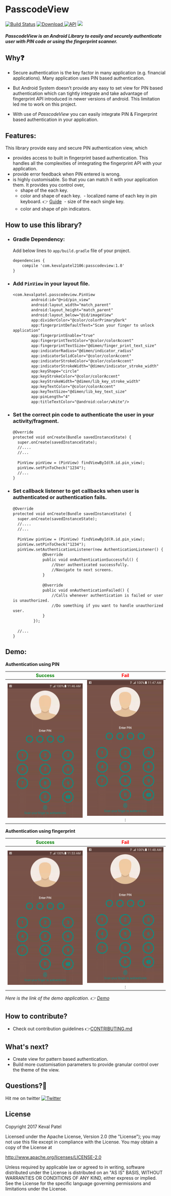# PasscodeView
[![Build Status](https://travis-ci.org/kevalpatel2106/PasscodeView.svg?branch=master)](https://travis-ci.org/kevalpatel2106/PasscodeView) [ ![Download](https://api.bintray.com/packages/kevalpatel2106/maven/PasscodeView/images/download.svg) ](https://bintray.com/kevalpatel2106/maven/PasscodeView/_latestVersion) [![API](https://img.shields.io/badge/API-16%2B-orange.svg?style=flat)](https://android-arsenal.com/api?level=16)  <a href="https://www.paypal.me/kevalpatel2106"> <img src="https://img.shields.io/badge/paypal-donate-yellow.svg" /></a>

##### PasscodeView is an Android Library to easily and securely authenticate user with PIN code or using the fingerprint scanner.


## Why❓
- Secure authentication is the key factor in many application (e.g. financial applications). Many application uses PIN based authentication. 
- But Android System doesn't provide any easy to set view for PIN based authentication which can tightly integrate and take advantage of fingerprint API introduced in newer versions of android. This limitation led me to work on this project.

- With use of *PasscodeView* you can easily integrate PIN & Fingerprint based authentication in your application. 


## Features:
This library provide easy and secure PIN authentication view, which
- provides access to built in fingerprint based authentication. This handles all the complexities of imtegrating the fingerprint API with your application.
- provide error feedback when PIN entered is wrong.
- is highly customisable. So that you can match it with your application them. It provides you control over,
  - shape of the each key.
  - color and shape of each key.
  - localized name of each key in pin keyboard. 👉 [Guide](https://github.com/kevalpatel2106/PasscodeView/wiki/Add-localized-key-names)
  - size of the each single key.
  - color and shape of pin indicators.  

## How to use this library?
- ### Gradle Dependency:
  Add below lines to `app/build.gradle` file of your project.
  ```
  dependencies {
      compile 'com.kevalpatel2106:passcodeview:1.0'
  }
  ```
  
- ### Add `PinView` in your layout file.
  ```
  <com.kevalpatel.passcodeview.PinView
          android:id="@+id/pin_view"
          android:layout_width="match_parent"
          android:layout_height="match_parent"
          android:layout_below="@id/imageView"
          app:dividerColor="@color/colorPrimaryDark"
          app:fingerprintDefaultText="Scan your finger to unlock application"
          app:fingerprintEnable="true"
          app:fingerprintTextColor="@color/colorAccent"
          app:fingerprintTextSize="@dimen/finger_print_text_size"
          app:indicatorRadius="@dimen/indicator_radius"
          app:indicatorSolidColor="@color/colorAccent"
          app:indicatorStrokeColor="@color/colorAccent"
          app:indicatorStrokeWidth="@dimen/indicator_stroke_width"
          app:keyShape="circle"
          app:keyStrokeColor="@color/colorAccent"
          app:keyStrokeWidth="@dimen/lib_key_stroke_width"
          app:keyTextColor="@color/colorAccent"
          app:keyTextSize="@dimen/lib_key_text_size"
          app:pinLength="4"
          app:titleTextColor="@android:color/white"/>
  ```
  
- ### Set the correct pin code to authenticate the user in your activity/fragment.
  ```
  @Override
  protected void onCreate(Bundle savedInstanceState) {
    super.onCreate(savedInstanceState);
    //....
    //...
          
    PinView pinView = (PinView) findViewById(R.id.pin_view);
    pinView.setPinToCheck("1234");
    //...
  }
  ```

- ### Set callback listener to get callbacks when user is authenticated or authentication fails.
  ```
  @Override
  protected void onCreate(Bundle savedInstanceState) {
    super.onCreate(savedInstanceState);
    //....
    //...
          
    PinView pinView = (PinView) findViewById(R.id.pin_view);
    pinView.setPinToCheck("1234");
    pinView.setAuthenticationListener(new AuthenticationListener() {
               @Override
               public void onAuthenticationSuccessful() {
                   //User authenticated successfully.
                   //Navigate to next screens.
               }
   
               @Override
               public void onAuthenticationFailed() {
                   //Calls whenever authentication is failed or user is unauthorized.
                   //Do something if you want to handle unauthorized user.
               }
           });
           
    //...
  }
  ```

## Demo: 
**Authentication using PIN**

|<font color="green">Success</font>|<font color="red">Fail</font>|
|:---:|:---:|
|![PIN Success](/resource/pin_success.gif)|![PIN Failed](/resource/pin_failed.gif):|

**Authentication using fingerprint**

|<font color="green">Success</font>|<font color="red">Fail</font>|
|:---:|:---:|
|![Fingerprint Success](/resource/fingerprint_success.gif)|![Fingerprint Failed](/resource/fingerprint_failed.gif):|

*Here is the link of the demo application. 👉 [Demo](resource/sample.apk)*


## How to contribute?
* Check out contribution guidelines 👉[CONTRIBUTING.md](https://github.com/kevalpatel2106/PasscodeView/blob/master/CONTRIBUTING.md)


## What's next?
- Create view for pattern based authentication.
- Build more customisation parameters to provide granular control over the theme of the view. 


## Questions?🤔
Hit me on twitter [![Twitter](https://img.shields.io/badge/Twitter-@kevalpatel2106-blue.svg?style=flat)](https://twitter.com/kevalpatel2106)


## License
Copyright 2017 Keval Patel

Licensed under the Apache License, Version 2.0 (the "License"); you may not use this file except in compliance with the License. You may obtain a copy of the License at

http://www.apache.org/licenses/LICENSE-2.0

Unless required by applicable law or agreed to in writing, software distributed under the License is distributed on an "AS IS" BASIS, WITHOUT WARRANTIES OR CONDITIONS OF ANY KIND, either express or implied. See the License for the specific language governing permissions and limitations under the License.

